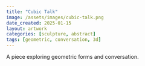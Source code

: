 ```yaml
---
title: "Cubic Talk"
image: /assets/images/cubic-talk.png
date_created: 2025-01-15
layout: artwork
categories: [sculpture, abstract]
tags: [geometric, conversation, 3d]
---
```


A piece exploring geometric forms and conversation.